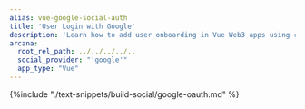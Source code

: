 ```yaml
---
alias: vue-google-social-auth
title: 'User Login with Google'
description: 'Learn how to add user onboarding in Vue Web3 apps using custom login UI and Google as the social provider.'
arcana:
  root_rel_path: ../../../../..
  social_provider: "'google'"
  app_type: "Vue"
---
```


{%include "./text-snippets/build-social/google-oauth.md" %}
